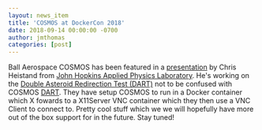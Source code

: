 ```yaml
---
layout: news_item
title: 'COSMOS at DockerCon 2018'
date: 2018-09-14 00:00:00 -0700
author: jmthomas
categories: [post]
---
```


Ball Aerospace COSMOS has been featured in a [presentation](https://www.youtube.com/watch?v=RnWXOAplvjY&feature=youtu.be&t=9m) by Chris Heistand from [John Hopkins Applied Physics Laboratory](http://www.jhuapl.edu/). He's working on the [Double Asteroid Redirection Test (DART)](http://dart.jhuapl.edu/) not to be confused with COSMOS [DART](https://cosmosrb.com/docs/dart_design). They have setup COSMOS to run in a Docker container which X fowards to a X11Server VNC container which they then use a VNC Client to connect to. Pretty cool stuff which we we will hopefully have more out of the box support for in the future. Stay tuned!
